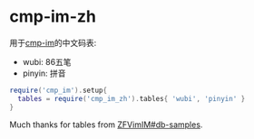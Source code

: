 # cmp-im-zh

用于[cmp-im](https://github.com/yehuohan/cmp-im)的中文码表:

- wubi: 86五笔
- pinyin: 拼音

```lua
require('cmp_im').setup{
  tables = require('cmp_im_zh').tables{ 'wubi', 'pinyin' }
}
```

Much thanks for tables from [ZFVimIM#db-samples](https://github.com/ZSaberLv0/ZFVimIM#db-samples).
